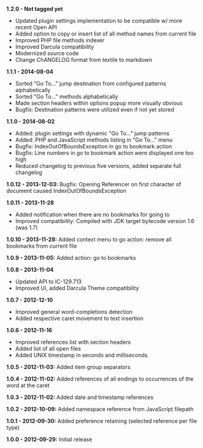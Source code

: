 **1.2.0 - Not tagged yet**
* Updated plugin settings implementation to be compatible w/ more recent Open API
* Added option to copy or insert list of all method names from current file
* Improved PHP file methods indexer
* Improved Darcula compatibility
* Modernized source code
* Change ChANGELOG format from textile to markdown

**1.1.1 - 2014-08-04**
* Sorted "Go To..." jump destination from configured patterns alphabetically
* Sorted "Go To..." methods alphabetically
* Made section headers within options popup more visually obvious
* Bugfix: Destination patterns were utilized even if not yet stored

**1.1.0 - 2014-08-02**
* Added: plugin settings with dynamic "Go To..." jump patterns
* Added: PHP and JavaScript methods listing in "Go To..." menu
* Bugfix: IndexOutOfBoundsException in go to bookmark action
* Bugfix: Line numbers in go to bookmark action were displayed one too high
* Reduced changelog to previous five versions, added separate full changelog

**1.0.12 - 2013-12-03:** Bugfix: Opening Referencer on first character of document caused IndexOutOfBoundsException

**1.0.11 - 2013-11-28**
* Added notification when there are no bookmarks for going to
* Improved compatibility: Compiled with JDK target bytecode version 1.6 (was 1.7)

**1.0.10 - 2013-11-28:** Added context menu to go action: remove all bookmarks from current file

**1.0.9 - 2013-11-05:** Added action: go to bookmarks

**1.0.8 - 2013-11-04**
* Updated API to IC-129.713
* Improved UI, added Darcula Theme compatibility

**1.0.7 - 2012-12-10**
* Improved general word-completions detection
* Added respective caret movement to text insertion

**1.0.6 - 2012-11-16**
* Improved references list with section headers
* Added list of all open files
* Added UNIX timestamp in seconds and milliseconds

**1.0.5 - 2012-11-03:** Added item group separators

**1.0.4 - 2012-11-02:** Added references of all endings to occurrences of the word at the caret

**1.0.3 - 2012-11-02:** Added date and timestamp references

**1.0.2 - 2012-10-09:** Added namespace reference from JavaScript filepath

**1.0.1 - 2012-09-30:** Added preference retaining (selected reference per file type)

**1.0.0 - 2012-09-29:** Initial release
